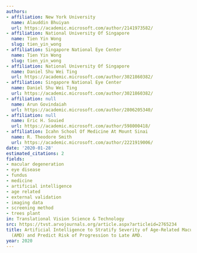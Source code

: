 ```yaml
---
authors:
- affiliation: New York University
  name: Alauddin Bhuiyan
  url: https://academic.microsoft.com/author/2141973582/
- affiliation: National University Of Singapore
  name: Tien Yin Wong
  slug: tien_yin_wong
- affiliation: Singapore National Eye Center
  name: Tien Yin Wong
  slug: tien_yin_wong
- affiliation: National University Of Singapore
  name: Daniel Shu Wei Ting
  url: https://academic.microsoft.com/author/3021860382/
- affiliation: Singapore National Eye Center
  name: Daniel Shu Wei Ting
  url: https://academic.microsoft.com/author/3021860382/
- affiliation: null
  name: Arun Govindaiah
  url: https://academic.microsoft.com/author/2806205340/
- affiliation: null
  name: Eric H. Souied
  url: https://academic.microsoft.com/author/598000418/
- affiliation: Icahn School Of Medicine At Mount Sinai
  name: R. Theodore Smith
  url: https://academic.microsoft.com/author/2221919006/
date: '2020-01-28'
estimated_citations: 2
fields:
- macular degeneration
- eye disease
- fundus
- medicine
- artificial intelligence
- age related
- external validation
- imaging data
- screening method
- trees plant
in: Translational Vision Science & Technology
src: https://tvst.arvojournals.org/article.aspx?articleid=2765234
title: Artificial Intelligence to Stratify Severity of Age-Related Macular Degeneration
  (AMD) and Predict Risk of Progression to Late AMD.
year: 2020
---
```

